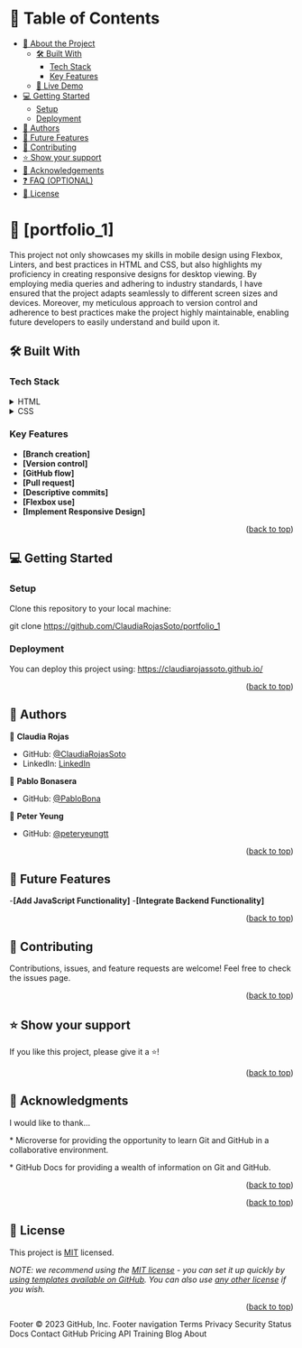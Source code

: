 <a name="readme-top"></a>

<!--
HOW TO USE:
This is an example of how you may give instructions on setting up your project locally.
Modify this file to match your project and remove sections that don't apply.
REQUIRED SECTIONS:
- Table of Contents
- About the Project
  - Built With
  - Live Demo
- Getting Started
- Authors
- Future Features
- Contributing
- Show your support
- Acknowledgements
- License
OPTIONAL SECTIONS:
- FAQ
After you're finished please remove all the comments and instructions!
-->


  <!-- You are encouraged to replace this logo with your own! Otherwise you can also remove it. -->


<!-- TABLE OF CONTENTS -->

# 📗 Table of Contents

- [📖 About the Project](#about-project)
  - [🛠 Built With](#built-with)
    - [Tech Stack](#tech-stack)
    - [Key Features](#key-features)
  - [🚀 Live Demo](#live-demo)
- [💻 Getting Started](#getting-started)
  - [Setup](#setup)
  - [Deployment](#deployment)
- [👥 Authors](#authors)
- [🔭 Future Features](#future-features)
- [🤝 Contributing](#contributing)
- [⭐️ Show your support](#support)
- [🙏 Acknowledgements](#acknowledgements)
- [❓ FAQ (OPTIONAL)](#faq)
- [📝 License](#license)

<!-- PROJECT DESCRIPTION -->

# 📖 [portfolio_1] <a name="about-project"></a>


This project not only showcases my skills in mobile design using Flexbox, Linters, and best practices in HTML and CSS, but also highlights my proficiency in creating responsive designs for desktop viewing. By employing media queries and adhering to industry standards, I have ensured that the project adapts seamlessly to different screen sizes and devices. Moreover, my meticulous approach to version control and adherence to best practices make the project highly maintainable, enabling future developers to easily understand and build upon it.

## 🛠 Built With <a name="built-with"></a>

### Tech Stack <a name="tech-stack"></a>


<details>
  <summary>HTML</summary>
  <ul>
    <li><a href="https://reactjs.org/">React.js</a></li>
  </ul>
</details>

<details>
  <summary>CSS</summary>
  <ul>
    <li><a href="https://expressjs.com/">Express.js</a></li>
  </ul>
</details>


<!-- Features -->

### Key Features <a name="key-features"></a>

- **[Branch creation]**
- **[Version control]**
- **[GitHub flow]**
- **[Pull request]**
- **[Descriptive commits]**
- **[Flexbox use]**
- **[Implement Responsive Design]**

<p align="right">(<a href="#readme-top">back to top</a>)</p>

<!-- LIVE DEMO -->


<!-- GETTING STARTED -->

## 💻 Getting Started <a name="getting-started"></a>

### Setup
Clone this repository to your local machine:

git clone https://github.com/ClaudiaRojasSoto/portfolio_1



### Deployment
You can deploy this project using: https://claudiarojassoto.github.io/



<p align="right">(<a href="#readme-top">back to top</a>)</p>

<!-- AUTHORS -->

## 👥 Authors <a name="authors"></a>


👤 **Claudia Rojas**

- GitHub: [@ClaudiaRojasSoto](https://github.com/ClaudiaRojasSoto)
- LinkedIn: [LinkedIn](https://www.linkedin.com/in/claudia-soto-260504208/)

👤 **Pablo Bonasera**
- GitHub: [@PabloBona](https://github.com/PabloBona)

👤 **Peter Yeung**
- GitHub: [@peteryeungtt](https://github.com/peteryeungtt)


<p align="right">(<a href="#readme-top">back to top</a>)</p>

<!-- FUTURE FEATURES -->

## 🔭 Future Features <a name="future-features"></a>

-**[Add JavaScript Functionality]**
-**[Integrate Backend Functionality]**

<p align="right">(<a href="#readme-top">back to top</a>)</p>

<!-- CONTRIBUTING -->

## 🤝 Contributing <a name="contributing"></a>

Contributions, issues, and feature requests are welcome!
Feel free to check the issues page.

<p align="right">(<a href="#readme-top">back to top</a>)</p>

<!-- SUPPORT -->

## ⭐️ Show your support <a name="support"></a>


If you like this project, please give it a ⭐️!

<p align="right">(<a href="#readme-top">back to top</a>)</p>

<!-- ACKNOWLEDGEMENTS -->

## 🙏 Acknowledgments <a name="acknowledgements"></a>


I would like to thank...
<p> * Microverse for providing the opportunity to learn Git and GitHub in a collaborative environment.</p>
<p> * GitHub Docs for providing a wealth of information on Git and GitHub.</p>

<p align="right">(<a href="#readme-top">back to top</a>)</p>

<!-- FAQ (optional) -->


<p align="right">(<a href="#readme-top">back to top</a>)</p>

<!-- LICENSE -->

## 📝 License <a name="license"></a>

This project is [MIT](https://spdx.org/licenses/MIT.html) licensed.

_NOTE: we recommend using the [MIT license](https://choosealicense.com/licenses/mit/) - you can set it up quickly by [using templates available on GitHub](https://docs.github.com/en/communities/setting-up-your-project-for-healthy-contributions/adding-a-license-to-a-repository). You can also use [any other license](https://choosealicense.com/licenses/) if you wish._

<p align="right">(<a href="#readme-top">back to top</a>)</p>
Footer
© 2023 GitHub, Inc.
Footer navigation
Terms
Privacy
Security
Status
Docs
Contact GitHub
Pricing
API
Training
Blog
About
